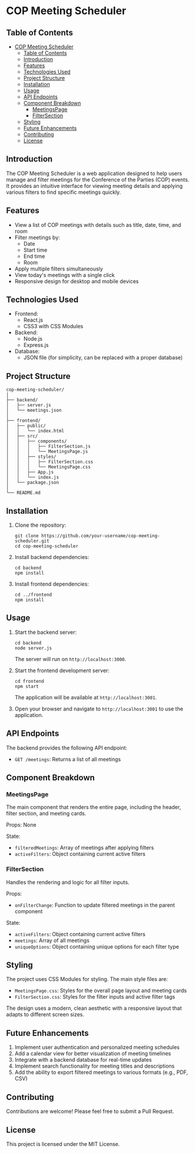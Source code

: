 # COP Meeting Scheduler

## Table of Contents
- [COP Meeting Scheduler](#cop-meeting-scheduler)
  - [Table of Contents](#table-of-contents)
  - [Introduction](#introduction)
  - [Features](#features)
  - [Technologies Used](#technologies-used)
  - [Project Structure](#project-structure)
  - [Installation](#installation)
  - [Usage](#usage)
  - [API Endpoints](#api-endpoints)
  - [Component Breakdown](#component-breakdown)
    - [MeetingsPage](#meetingspage)
    - [FilterSection](#filtersection)
  - [Styling](#styling)
  - [Future Enhancements](#future-enhancements)
  - [Contributing](#contributing)
  - [License](#license)

## Introduction

The COP Meeting Scheduler is a web application designed to help users manage and filter meetings for the Conference of the Parties (COP) events. It provides an intuitive interface for viewing meeting details and applying various filters to find specific meetings quickly.

## Features

- View a list of COP meetings with details such as title, date, time, and room
- Filter meetings by:
  - Date
  - Start time
  - End time
  - Room
- Apply multiple filters simultaneously
- View today's meetings with a single click
- Responsive design for desktop and mobile devices

## Technologies Used

- Frontend:
  - React.js
  - CSS3 with CSS Modules
- Backend:
  - Node.js
  - Express.js
- Database:
  - JSON file (for simplicity, can be replaced with a proper database)

## Project Structure

```
cop-meeting-scheduler/
│
├── backend/
│   ├── server.js
│   └── meetings.json
│
├── frontend/
│   ├── public/
│   │   └── index.html
│   ├── src/
│   │   ├── components/
│   │   │   ├── FilterSection.js
│   │   │   └── MeetingsPage.js
│   │   ├── styles/
│   │   │   ├── FilterSection.css
│   │   │   └── MeetingsPage.css
│   │   ├── App.js
│   │   └── index.js
│   └── package.json
│
└── README.md
```

## Installation

1. Clone the repository:
   ```
   git clone https://github.com/your-username/cop-meeting-scheduler.git
   cd cop-meeting-scheduler
   ```

2. Install backend dependencies:
   ```
   cd backend
   npm install
   ```

3. Install frontend dependencies:
   ```
   cd ../frontend
   npm install
   ```

## Usage

1. Start the backend server:
   ```
   cd backend
   node server.js
   ```
   The server will run on `http://localhost:3000`.

2. Start the frontend development server:
   ```
   cd frontend
   npm start
   ```
   The application will be available at `http://localhost:3001`.

3. Open your browser and navigate to `http://localhost:3001` to use the application.

## API Endpoints

The backend provides the following API endpoint:

- `GET /meetings`: Returns a list of all meetings

## Component Breakdown

### MeetingsPage

The main component that renders the entire page, including the header, filter section, and meeting cards.

Props: None

State:
- `filteredMeetings`: Array of meetings after applying filters
- `activeFilters`: Object containing current active filters

### FilterSection

Handles the rendering and logic for all filter inputs.

Props:
- `onFilterChange`: Function to update filtered meetings in the parent component

State:
- `activeFilters`: Object containing current active filters
- `meetings`: Array of all meetings
- `uniqueOptions`: Object containing unique options for each filter type

## Styling

The project uses CSS Modules for styling. The main style files are:

- `MeetingsPage.css`: Styles for the overall page layout and meeting cards
- `FilterSection.css`: Styles for the filter inputs and active filter tags

The design uses a modern, clean aesthetic with a responsive layout that adapts to different screen sizes.

## Future Enhancements

1. Implement user authentication and personalized meeting schedules
2. Add a calendar view for better visualization of meeting timelines
3. Integrate with a backend database for real-time updates
4. Implement search functionality for meeting titles and descriptions
5. Add the ability to export filtered meetings to various formats (e.g., PDF, CSV)

## Contributing

Contributions are welcome! Please feel free to submit a Pull Request.

## License

This project is licensed under the MIT License.